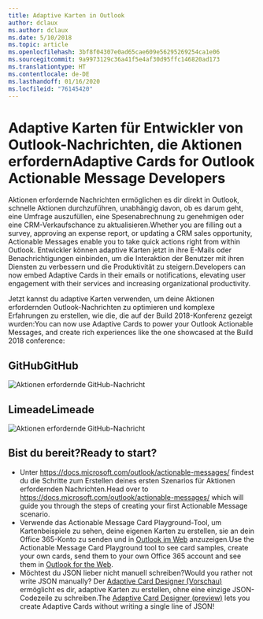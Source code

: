 ```yaml
---
title: Adaptive Karten in Outlook
author: dclaux
ms.author: dclaux
ms.date: 5/10/2018
ms.topic: article
ms.openlocfilehash: 3bf8f04307e0ad65cae609e56295269254ca1e06
ms.sourcegitcommit: 9a9973129c36a41f5e4af30d95ffc146820ad173
ms.translationtype: HT
ms.contentlocale: de-DE
ms.lasthandoff: 01/16/2020
ms.locfileid: "76145420"
---
```

# <a name="adaptive-cards-for-outlook-actionable-message-developers"></a><span data-ttu-id="08e15-102">Adaptive Karten für Entwickler von Outlook-Nachrichten, die Aktionen erfordern</span><span class="sxs-lookup"><span data-stu-id="08e15-102">Adaptive Cards for Outlook Actionable Message Developers</span></span>

<span data-ttu-id="08e15-103">Aktionen erfordernde Nachrichten ermöglichen es dir direkt in Outlook, schnelle Aktionen durchzuführen, unabhängig davon, ob es darum geht, eine Umfrage auszufüllen, eine Spesenabrechnung zu genehmigen oder eine CRM-Verkaufschance zu aktualisieren.</span><span class="sxs-lookup"><span data-stu-id="08e15-103">Whether you are filling out a survey, approving an expense report, or updating a CRM sales opportunity, Actionable Messages enable you to take quick actions right from within Outlook.</span></span> <span data-ttu-id="08e15-104">Entwickler können adaptive Karten jetzt in ihre E-Mails oder Benachrichtigungen einbinden, um die Interaktion der Benutzer mit ihren Diensten zu verbessern und die Produktivität zu steigern.</span><span class="sxs-lookup"><span data-stu-id="08e15-104">Developers can now embed Adaptive Cards in their emails or notifications, elevating user engagement with their services and increasing organizational productivity.</span></span>

<span data-ttu-id="08e15-105">Jetzt kannst du adaptive Karten verwenden, um deine Aktionen erfordernden Outlook-Nachrichten zu optimieren und komplexe Erfahrungen zu erstellen, wie die, die auf der Build 2018-Konferenz gezeigt wurden:</span><span class="sxs-lookup"><span data-stu-id="08e15-105">You can now use Adaptive Cards to power your Outlook Actionable Messages, and create rich experiences like the one showcased at the Build 2018 conference:</span></span>

## <a name="github"></a><span data-ttu-id="08e15-106">GitHub</span><span class="sxs-lookup"><span data-stu-id="08e15-106">GitHub</span></span>
![Aktionen erfordernde GitHub-Nachricht](media/outlook/GitHub.png)

## <a name="limeade"></a><span data-ttu-id="08e15-108">Limeade</span><span class="sxs-lookup"><span data-stu-id="08e15-108">Limeade</span></span>
![Aktionen erfordernde GitHub-Nachricht](media/outlook/Limeade.jpg)


## <a name="ready-to-start"></a><span data-ttu-id="08e15-110">Bist du bereit?</span><span class="sxs-lookup"><span data-stu-id="08e15-110">Ready to start?</span></span>

- <span data-ttu-id="08e15-111">Unter https://docs.microsoft.com/outlook/actionable-messages/ findest du die Schritte zum Erstellen deines ersten Szenarios für Aktionen erfordernden Nachrichten.</span><span class="sxs-lookup"><span data-stu-id="08e15-111">Head over to https://docs.microsoft.com/outlook/actionable-messages/ which will guide you through the steps of creating your first Actionable Message scenario.</span></span>
- <span data-ttu-id="08e15-112">Verwende das Actionable Message Card Playground-Tool, um Kartenbeispiele zu sehen, deine eigenen Karten zu erstellen, sie an dein Office 365-Konto zu senden und in [Outlook im Web](https://outlook.office.com) anzuzeigen.</span><span class="sxs-lookup"><span data-stu-id="08e15-112">Use the Actionable Message Card Playground tool to see card samples, create your own cards, send them to your own Office 365 account and see them in [Outlook for the Web](https://outlook.office.com).</span></span>
- <span data-ttu-id="08e15-113">Möchtest du JSON lieber nicht manuell schreiben?</span><span class="sxs-lookup"><span data-stu-id="08e15-113">Would you rather not write JSON manually?</span></span> <span data-ttu-id="08e15-114">Der [Adaptive Card Designer (Vorschau)](https://acdesignerbeta.azurewebsites.net) ermöglicht es dir, adaptive Karten zu erstellen, ohne eine einzige JSON-Codezeile zu schreiben.</span><span class="sxs-lookup"><span data-stu-id="08e15-114">The [Adaptive Card Designer (preview)](https://acdesignerbeta.azurewebsites.net) lets you create Adaptive Cards without writing a single line of JSON!</span></span>
